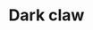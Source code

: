 ---
layout: item
title: Dark claw
item-id: 21275
datatable: true
id: 21275
name: "Dark claw"
members: true
lowalch: 1000
highalch: 1500
examine: "More menacing when attached to the owner. Eminates a dark energy."
monsters:
  - id: 7286
    name: "Skotizo"
    members: true
    combat_level: 321
    wiki_url: "https://oldschool.runescape.wiki/w/Skotizo"
    drops:
      - quantity: "1"
        rarity: 0.04
    image: "https://oldschool.runescape.wiki/images/thumb/a/a8/Skotizo.png/1200px-Skotizo.png?dc8b8"
---